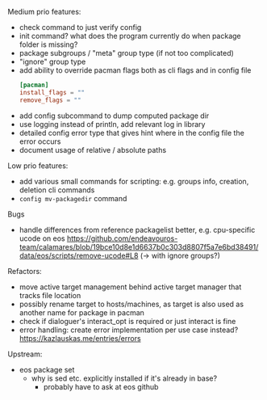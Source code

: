 Medium prio features:
- check command to just verify config
- init command? what does the program currently do when package folder is missing?
- package subgroups / "meta" group type (if not too complicated)
- "ignore" group type
- add ability to override pacman flags both as cli flags and in config file
  ```toml
  [pacman]
  install_flags = ""
  remove_flags = ""
  ```
- add config subcommand to dump computed package dir
- use logging instead of println, add relevant log in library
- detailed config error type that gives hint where in the config file the error occurs
- document usage of relative / absolute paths

Low prio features:
- add various small commands for scripting: e.g. groups info, creation, deletion cli commands
- `config mv-packagedir`  command

Bugs
- handle differences from reference packagelist better, e.g. cpu-specific ucode on eos https://github.com/endeavouros-team/calamares/blob/19bce10d8e1d6637b0c303d8807f5a7e6bd38491/data/eos/scripts/remove-ucode#L8 (-> with ignore groups?)

Refactors:
- move active target management behind active target manager that tracks file location
- possibly rename target to hosts/machines, as target is also used as another name for package in pacman
- check if dialoguer's interact_opt is required or just interact is fine
- error handling: create error implementation per use case instead? https://kazlauskas.me/entries/errors

Upstream:
- eos package set
  - why is sed etc. explicitly installed if it's already in base?
    - probably have to ask at eos github